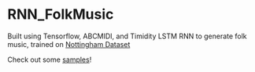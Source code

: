 # RNN_FolkMusic
Built using Tensorflow, ABCMIDI, and Timidity
LSTM RNN to generate folk music, trained on [Nottingham Dataset](https://github.com/jukedeck/nottingham-dataset)  

Check out some [samples](https://github.com/Deblob12/RNN_FolkMusic/tree/master/samples)!
